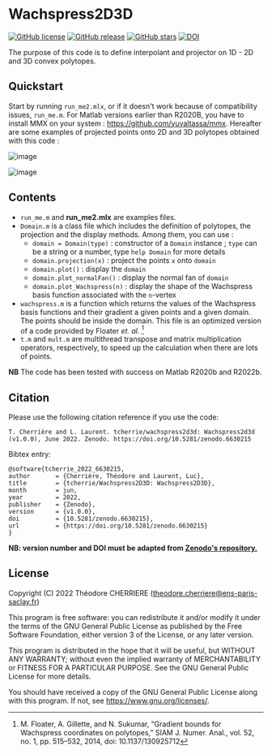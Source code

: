 # Wachspress2D3D


[![GitHub license](https://img.shields.io/github/license/tcherrie/Wachspress2D3D)](https://github.com/tcherrie/Wachspress2D3D) [![GitHub release](https://img.shields.io/github/release/tcherrie/Wachspress2D3D.svg)](https://github.com/tcherrie/Wachspress2D3D/releases/) [![GitHub stars](https://img.shields.io/github/stars/tcherrie/Wachspress2D3D)](https://github.com/tcherrie/Wachspress2D3D/stargazers) [![DOI](https://zenodo.org/badge/DOI/10.5281/zenodo.6630214.svg)](https://doi.org/10.5281/zenodo.6630214)

The purpose of this code is to define interpolant and projector on 1D - 2D and 3D convex polytopes.

## Quickstart


Start by running `run_me2.mlx`, or if it doesn't work because of compatibility issues, `run_me.m`.
For Matlab versions earlier than R2020B, you have to install MMX on your system :
<https://github.com/yuvaltassa/mmx>.
Hereafter are some examples of projected points onto 2D and 3D polytopes obtained with this code :

![image](https://user-images.githubusercontent.com/72595712/172386691-7dddad3d-a374-476c-adab-eef12e27531a.png)

![image](https://user-images.githubusercontent.com/72595712/172387565-c65bc494-17af-4f78-9f18-595e04efa7c1.png)

## Contents



* `run_me.m` and **run_me2.mlx** are examples files.
* `Domain.m` is a class file which includes the definition of polytopes, the projection and the display methods. Among them, you can use :
    * `domain = Domain(type)` : constructor of a `Domain` instance ; `type` can be a string or a number, type `help Domain` for more details
    * `domain.projection(x)` : project the points `x` onto `domain`
    * `domain.plot()` : display the `domain`
    * `domain.plot_normalFan()` : display the normal fan of `domain`
    * `domain.plot_Wachspress(n)` : display the shape of the Wachspress basis function associated with the `n`-vertex
* `wachspress.m` is a function which returns the values of the Wachspress basis functions and their gradient a given points and a given domain. The points should be inside the domain. This file is an optimized version of a code provided by Floater *et. al.* [^1]
* `t.m` and `mult.m` are multithread transpose and matrix multiplication operators, respectively, to speed up the calculation when there are lots of points.

**NB** The code has been tested with success on Matlab R2020b and R2022b.

## Citation

Please use the following citation reference if you use the code:

    T. Cherrière and L. Laurent. tcherrie/wachspress2d3d: Wachspress2d3d (v1.0.0), June 2022. Zenodo. https://doi.org/10.5281/zenodo.6630215

Bibtex entry:

    @software{tcherrie_2022_6630215,
    author       = {Cherrière, Théodore and Laurent, Luc},
    title        = {tcherrie/Wachspress2D3D: Wachspress2D3D},
    month        = jun,
    year         = 2022,
    publisher    = {Zenodo},
    version      = {v1.0.0},
    doi          = {10.5281/zenodo.6630215},
    url          = {https://doi.org/10.5281/zenodo.6630215}
    }

**NB: version number and DOI must be adapted from [Zenodo's repository.](https://doi.org/10.5281/zenodo.6630214)** 

## License

Copyright (C) 2022 Théodore CHERRIERE (theodore.cherriere@ens-paris-saclay.fr)

This program is free software: you can redistribute it and/or modify it under the terms of the GNU General Public License as published by the Free Software Foundation, either version 3 of the License, or any later version.

This program is distributed in the hope that it will be useful, but WITHOUT ANY WARRANTY; without even the implied warranty of MERCHANTABILITY or FITNESS FOR A PARTICULAR PURPOSE.  See the GNU General Public License for more details.

You should have received a copy of the GNU General Public License along with this program.  If not, see <https://www.gnu.org/licenses/>.

 
[^1]: M. Floater, A. Gillette, and N. Sukumar,
“Gradient bounds for Wachspress coordinates on polytopes,”
SIAM J. Numer. Anal., vol. 52, no. 1, pp. 515–532, 2014,
doi: 10.1137/130925712